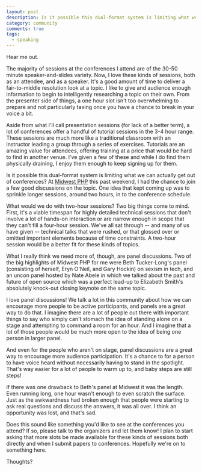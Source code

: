 ```yaml
---
layout: post
description: Is it possible this dual-format system is limiting what we can actually get out of conferences?
category: community
comments: true
tags:
  - speaking
---
```

Hear me out.

The majority of sessions at the conferences I attend are of the 30-50 minute speaker-and-slides variety. Now, I love these kinds of sessions, both as an attendee, and as a speaker. It's a good amount of time to deliver a fair-to-middle resolution look at a topic. I like to give and audience enough information to begin to intelligently researching a topic on their own. From the presenter side of things, a one hour slot isn't too overwhelming to prepare and not particularly taxing once you have a chance to break in your voice a bit.

Aside from what I'll call presentation sessions (for lack of a better term), a lot of conferences offer a handful of tutorial sessions in the 3-4 hour range. These sessions are much more like a traditional classroom with an instructor leading a  group through a series of exercises. Tutorials are an amazing value for attendees, offering training at a price that would be hard to find in another venue. I've given a few of these and while I do find them physically draining, I enjoy them enough to keep signing up for them.

Is it possible this dual-format system is limiting what we can actually get out of conferences? At [Midwest PHP](http://mwphp.org) this past weekend, I had the chance to join a few good discussions on the topic. One idea that kept coming up was to sprinkle longer sessions, around two hours, in to the conference schedule.

What would we do with two-hour sessions? Two big things come to mind. First, it's a viable timespan for highly detailed technical sessions that don't involve a lot of hands-on interaction or are narrow enough in scope that they can't fill a four-hour session. We've all sat through -- and many of us have given -- technical talks that were rushed, or that glossed over or omitted important elements because of time constraints. A two-hour session would be a better fit for these kinds of topics.

What I really think we need more of, though, are panel discussions. Two of the big highlights of Midwest PHP for me were Beth Tucker-Long's panel (consisting of herself, Eryn O'Neil, and Gary Hockin) on sexism in tech, and an uncon panel hosted by Nate Abele in which we talked about the past and future of open source which was a perfect lead-up to Elizabeth Smith's absolutely knock-out closing keynote on the same topic.

I love panel discussions! We talk a lot in this community about how we can encourage more people to be active participants, and panels are a great way to do that. I imagine there are a lot of people out there with important things to say who simply can't stomach the idea of standing alone on a stage and attempting to command a room for an hour. And I imagine that a lot of those people would be much more open to the idea of being one person in larger panel. 

And even for the people who aren't on stage, panel discussions are a great way to encourage more audience participation. It's a chance to for a person to have  voice heard without necessarily having to stand in the spotlight. That's way easier for a lot of people to warm up to, and baby steps are still steps!

If there was one drawback to Beth's panel at Midwest it was the length. Even running long, one hour wasn't enough to even scratch the surface. Just as the awkwardness had broken enough that people were starting to ask real questions and discuss the answers, it was all over. I think an opportunity was lost, and that's sad.

Does this sound like something you'd like to see at the conferences you attend? If so, please talk to the organizers and let them know! I plan to start asking that more slots be made available for these kinds of sessions both directly and when I submit papers to conferences. Hopefully we're on to something here.

Thoughts?
